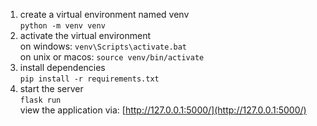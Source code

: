 1. create a virtual environment named venv   
`python -m venv venv`
2. activate the virtual environment  
on windows:
`venv\Scripts\activate.bat`  
on unix or macos:
`source venv/bin/activate`
3. install dependencies  
`pip install -r requirements.txt`
4. start the server  
`flask run`  
view the application via: [http://127.0.0.1:5000/](http://127.0.0.1:5000/)